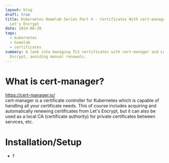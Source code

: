 ```yaml
---
layout: blog
draft: true
title: Kubernetes Homelab Series Part 4 - Certificates With cert-manager and
  Let's Encrypt
date: 2024-08-28
tags:
  - kubernetes
  - homelab
  - certificates
summary: A look into managing TLS certificates with cert-manager and Let's
  Encrypt, avoiding manual renewals.
---
```

# What is cert-manager?
https://cert-manager.io/  
cert-manager is a certificate controller for Kubernetes which is capable of handling all your certificate needs. This of course includes acquiring and automatically renewing certificates from Let's Encrypt, but it can also be used as a local CA (certificate authority) for private certificates between services, etc.

# Installation/Setup
- f

